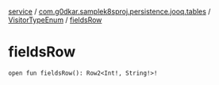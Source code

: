 [service](../../index.md) / [com.g0dkar.samplek8sproj.persistence.jooq.tables](../index.md) / [VisitorTypeEnum](index.md) / [fieldsRow](./fields-row.md)

# fieldsRow

`open fun fieldsRow(): Row2<Int!, String!>!`